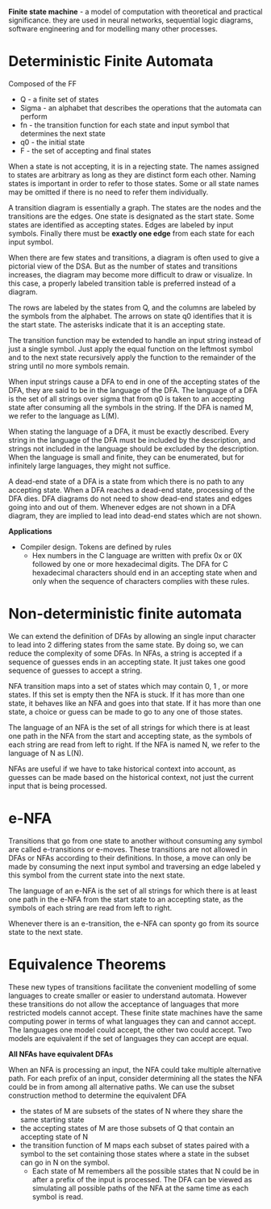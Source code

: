 **Finite state machine** - a model of computation with theoretical and practical significance. they are used in neural networks, sequential logic diagrams, software engineering and for modelling many other processes.

# Deterministic Finite Automata

Composed of the FF
 - Q - a finite set of states
 - Sigma -  an alphabet that describes the operations that the automata can perform
 - fn - the transition function for each state and input symbol that determines the next state
 - q0  - the initial state
 - F - the set of accepting and final states

When a state is not accepting, it is in a rejecting state. The names assigned to states are arbitrary as long as they are distinct form each other. Naming states is important in order to refer to those states. Some or all state names may be omitted if there is no need to refer them individually.

A transition diagram is essentially a graph. The states are the nodes and the transitions are the edges. One state is designated as the start state. Some states are identified as accepting states. Edges are labeled by input symbols. Finally there must be **exactly one edge** from each state for each input symbol.

When there are few states and transitions, a diagram is often used to give a pictorial view of the DSA. But as the number of states and transitions increases, the diagram may become more difficult to draw or visualize. In this case, a properly labeled transition table is preferred instead of a diagram.

The rows are labeled by the states from Q, and the columns are labeled by the symbols from the alphabet. The arrows on state q0 identifies that it is the start state. The asterisks indicate that it is an accepting state.

The transition function may be extended to handle an input string instead of just a single symbol. Just apply the equal function on the leftmost symbol and to the next state recursively apply the function to the remainder of the string until no more symbols remain.

When input strings cause a DFA to end in one of the accepting states of the DFA, they are said to be in the language of the DFA. The language of a DFA is the set of all strings over sigma that from q0 is taken to an accepting state after consuming all the symbols in the string. If the DFA is named M, we refer to the language as L(M). 

When stating the language of a DFA, it must be exactly described. Every string in the language of the DFA must be included by the description, and strings not included in the language should be excluded by the description. When the language is small and finite, they can be enumerated, but for infinitely large languages, they might not suffice.

A dead-end state of a DFA is a state from which there is no path to any accepting state. When a DFA reaches a dead-end state, processing of the DFA dies. DFA diagrams do not need to show dead-end states and edges going into and out of them. Whenever edges are not shown in a DFA diagram, they are implied to lead into dead-end states which are not shown.

**Applications**
 - Compiler design. Tokens are defined by rules
	 - Hex numbers in the C language are written with prefix 0x or 0X followed by one or more hexadecimal digits. The DFA for C hexadecimal characters should end in an accepting state when and only when the sequence of characters complies with these rules.

# Non-deterministic finite automata

We can extend the definition of DFAs by allowing an single input character to lead into 2 differing states from the same state. By doing so, we can reduce the complexity of some DFAs. In NFAs, a string is accepted if a sequence of guesses ends in an accepting state. It just takes one good sequence of guesses to accept a string. 

NFA transition maps into a set of states which may contain 0, 1 , or more states. If this set is empty then the NFA is stuck. If it has more than one state, it behaves like an NFA and goes into that state. If it has more than one state, a choice or guess can be made to go to any one of those states.

The language of an NFA is the set of all strings for which there is at least one path in the NFA from the start and accepting state, as the symbols of each string are read from left to right. If the NFA is named N, we refer to the language of N as L(N).

NFAs are useful if we have to take historical context into account, as guesses can be made based on the historical context, not just the current input that is being processed.

# e-NFA

Transitions that go from one state to another without consuming any symbol are called e-transitions or e-moves. These transitions are not allowed in DFAs or NFAs according to their definitions. In those, a move can only be made by consuming the next input symbol and traversing an edge labeled y this symbol from the current state into the next state.

The language of an e-NFA is the set of all strings for which there is at least one path in the e-NFA from the start state to an accepting state, as the symbols of each string are read from left to right.

Whenever there is an e-transition, the e-NFA can sponty go from its source state to the next state.

# Equivalence Theorems

These new types of transitions facilitate the convenient modelling of some languages to create smaller or easier to understand automata. However these transitions do not allow the acceptance of languages that more restricted models cannot accept. These finite state machines have the same computing power in terms of what languages they can and cannot accept. The languages one model could accept, the other two could accept.  Two models are equivalent if the set of languages they can accept are equal.

**All NFAs have equivalent DFAs**

When an NFA is processing an input, the NFA could take multiple alternative path. For each prefix of an input, consider determining all the states the NFA could be in from among all alternative paths. We can use the subset construction method to determine the equivalent DFA

 - the states of M are subsets of the states of N where they share the same starting state
 - the accepting states of M are those subsets of Q that contain an accepting state of N
 - the transition function of M maps each subset of states paired with a symbol to the set containing those states where a state in the subset can go in N on the symbol.
	 - Each state of M remembers all the possible states that N could be in after a prefix of the input is processed. The DFA can be viewed as simulating all possible paths of the NFA at the same time as each symbol is read.